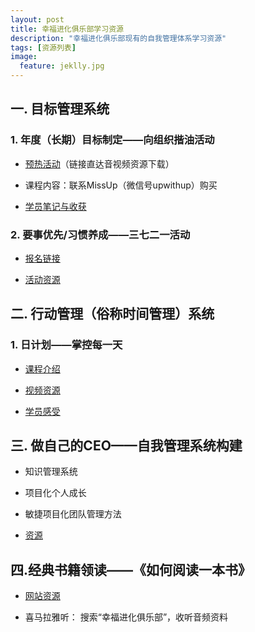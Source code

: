 ```yaml
---
layout: post
title: 幸福进化俱乐部学习资源
description: "幸福进化俱乐部现有的自我管理体系学习资源"
tags: [资源列表]
image:
  feature: jeklly.jpg
---
```



## 一. 目标管理系统

### 1. 年度（长期）目标制定——向组织揩油活动

* [预热活动]( http://nianmubiao.com/activity/)（链接直达音视频资源下载）

* 课程内容：联系MissUp（微信号upwithup）购买

* [学员笔记与收获](http://bbs.upwith.me/forum-39-1.html)


### 2. 要事优先/习惯养成——三七二一活动

* [报名链接](http://form.mikecrm.com/f.php?t=9mv90e)  

* [活动资源](http://bbs.upwith.me/forum-104-1.html) 


## 二. 行动管理（俗称时间管理）系统

### 1. 日计划——掌控每一天
 
* [课程介绍](http://me.runwith.cc/) 

* [视频资源](http://mooc.upwith.me/course/3)

* [学员感受](http://bbs.upwith.me/forum-82-1.html)


## 三. 做自己的CEO——自我管理系统构建

*  知识管理系统

*  项目化个人成长

*  敏捷项目化团队管理方法

*  [资源](http://blog.hiddenwangcc.com/) 


## 四.经典书籍领读——《如何阅读一本书》

* [网站资源]( http://htrab.com/) 

* 喜马拉雅听： 搜索“幸福进化俱乐部”，收听音频资料



